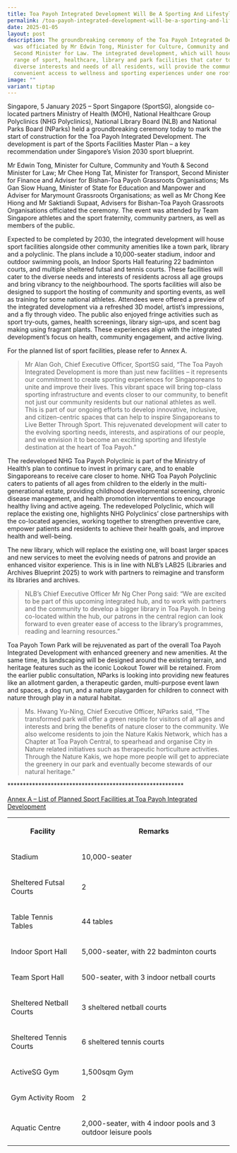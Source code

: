 ```yaml
---
title: Toa Payoh Integrated Development Will Be A Sporting And Lifestyle Destination
permalink: /toa-payoh-integrated-development-will-be-a-sporting-and-lifestyle-destination/
date: 2025-01-05
layout: post
description: The groundbreaking ceremony of the Toa Payoh Integrated Development
  was officiated by Mr Edwin Tong, Minister for Culture, Community and Youth &
  Second Minister for Law. The integrated development, which will house a wide
  range of sport, healthcare, library and park facilities that cater to the
  diverse interests and needs of all residents, will provide the community with
  convenient access to wellness and sporting experiences under one roof
image: ""
variant: tiptap
---
```

<p>Singapore, 5 January 2025 – Sport Singapore (SportSG), alongside co-located
partners Ministry of Health (MOH), National Healthcare Group Polyclinics
(NHG Polyclinics), National Library Board (NLB) and National Parks Board
(NParks) held a groundbreaking ceremony today to mark the start of construction
for the Toa Payoh Integrated Development. The development is part of the
Sports Facilities Master Plan – a key recommendation under Singapore’s
Vision 2030 sport blueprint.</p>
<p>Mr Edwin Tong, Minister for Culture, Community and Youth &amp; Second
Minister for Law; Mr Chee Hong Tat, Minister for Transport, Second Minister
for Finance and Adviser for Bishan-Toa Payoh Grassroots Organisations;
Ms Gan Siow Huang, Minister of State for Education and Manpower and Adviser
for Marymount Grassroots Organisations; as well as Mr Chong Kee Hiong and
Mr Saktiandi Supaat, Advisers for Bishan-Toa Payoh Grassroots Organisations
officiated the ceremony. The event was attended by Team Singapore athletes
and the sport fraternity, community partners, as well as members of the
public.</p>
<p>Expected to be completed by 2030, the integrated development will house
sport facilities alongside other community amenities like a town park,
library and a polyclinic. The plans include a 10,000-seater stadium, indoor
and outdoor swimming pools, an Indoor Sports Hall featuring 22 badminton
courts, and multiple sheltered futsal and tennis courts. These facilities
will cater to the diverse needs and interests of residents across all age
groups and bring vibrancy to the neighbourhood. The sports facilities will
also be designed to support the hosting of community and sporting events,
as well as training for some national athletes. Attendees were offered
a preview of the integrated development via a refreshed 3D model, artist’s
impressions, and a fly through video. The public also enjoyed fringe activities
such as sport try-outs, games, health screenings, library sign-ups, and
scent bag making using fragrant plants. These experiences align with the
integrated development’s focus on health, community engagement, and active
living.</p>
<p>For the planned list of sport facilities, please refer to Annex A.</p>
<blockquote>
<p>Mr Alan Goh, Chief Executive Officer, SportSG said, “The Toa Payoh Integrated
Development is more than just new facilities – it represents our commitment
to create sporting experiences for Singaporeans to unite and improve their
lives. This vibrant space will bring top-class sporting infrastructure
and events closer to our community, to benefit not just our community residents
but our national athletes as well. This is part of our ongoing efforts
to develop innovative, inclusive, and citizen-centric spaces that can help
to inspire Singaporeans to Live Better Through Sport. This rejuvenated
development will cater to the evolving sporting needs, interests, and aspirations
of our people, and we envision it to become an exciting sporting and lifestyle
destination at the heart of Toa Payoh.”</p>
</blockquote>
<p>The redeveloped NHG Toa Payoh Polyclinic is part of the Ministry of Health’s
plan to continue to invest in primary care, and to enable Singaporeans
to receive care closer to home. NHG Toa Payoh Polyclinic caters to patients
of all ages from children to the elderly in the multi-generational estate,
providing childhood developmental screening, chronic disease management,
and health promotion interventions to encourage healthy living and active
ageing. The redeveloped Polyclinic, which will replace the existing one,
highlights NHG Polyclinics’ close partnerships with the co-located agencies,
working together to strengthen preventive care, empower patients and residents
to achieve their health goals, and improve health and well-being.</p>
<p>The new library, which will replace the existing one, will boast larger
spaces and new services to meet the evolving needs of patrons and provide
an enhanced visitor experience. This is in line with NLB’s LAB25 (Libraries
and Archives Blueprint 2025) to work with partners to reimagine and transform
its libraries and archives.</p>
<blockquote>
<p>NLB’s Chief Executive Officer Mr Ng Cher Pong said: “We are excited to
be part of this upcoming integrated hub, and to work with partners and
the community to develop a bigger library in Toa Payoh. In being co-located
within the hub, our patrons in the central region can look forward to even
greater ease of access to the library’s programmes, reading and learning
resources.”</p>
</blockquote>
<p>Toa Payoh Town Park will be rejuvenated as part of the overall Toa Payoh
Integrated Development with enhanced greenery and new amenities. At the
same time, its landscaping will be designed around the existing terrain,
and heritage features such as the iconic Lookout Tower will be retained.
From the earlier public consultation, NParks is looking into providing
new features like an allotment garden, a therapeutic garden, multi-purpose
event lawn and spaces, a dog run, and a nature playgarden for children
to connect with nature through play in a natural habitat.</p>
<blockquote>
<p>Ms. Hwang Yu-Ning, Chief Executive Officer, NParks said, “The transformed
park will offer a green respite for visitors of all ages and interests
and bring the benefits of nature closer to the community. We also welcome
residents to join the Nature Kakis Network, which has a Chapter at Toa
Payoh Central, to spearhead and organise City in Nature related initiatives
such as therapeutic horticulture activities. Through the Nature Kakis,
we hope more people will get to appreciate the greenery in our park and
eventually become stewards of our natural heritage.”</p>
</blockquote>
<p>*********************************************************</p>
<p><u>Annex A – List of Planned Sport Facilities at Toa Payoh Integrated Development</u>
</p>
<table style="minWidth: 50px">
<colgroup>
<col>
<col>
</colgroup>
<tbody>
<tr>
<th rowspan="1" colspan="1">
<p>Facility</p>
</th>
<th rowspan="1" colspan="1">
<p>Remarks</p>
</th>
</tr>
<tr>
<td rowspan="1" colspan="1">
<p>Stadium</p>
</td>
<td rowspan="1" colspan="1">
<p>10,000-seater</p>
</td>
</tr>
<tr>
<td rowspan="1" colspan="1">
<p>Sheltered Futsal Courts</p>
</td>
<td rowspan="1" colspan="1">
<p>2</p>
</td>
</tr>
<tr>
<td rowspan="1" colspan="1">
<p>Table Tennis Tables</p>
</td>
<td rowspan="1" colspan="1">
<p>44 tables</p>
</td>
</tr>
<tr>
<td rowspan="1" colspan="1">
<p>Indoor Sport Hall</p>
</td>
<td rowspan="1" colspan="1">
<p>5,000-seater, with 22 badminton courts</p>
</td>
</tr>
<tr>
<td rowspan="1" colspan="1">
<p>Team Sport Hall</p>
</td>
<td rowspan="1" colspan="1">
<p>500-seater, with 3 indoor netball courts</p>
</td>
</tr>
<tr>
<td rowspan="1" colspan="1">
<p>Sheltered Netball Courts</p>
</td>
<td rowspan="1" colspan="1">
<p>3 sheltered netball courts</p>
</td>
</tr>
<tr>
<td rowspan="1" colspan="1">
<p>Sheltered Tennis Courts</p>
</td>
<td rowspan="1" colspan="1">
<p>6 sheltered tennis courts</p>
</td>
</tr>
<tr>
<td rowspan="1" colspan="1">
<p>ActiveSG Gym</p>
</td>
<td rowspan="1" colspan="1">
<p>1,500sqm Gym</p>
</td>
</tr>
<tr>
<td rowspan="1" colspan="1">
<p>Gym Activity Room</p>
</td>
<td rowspan="1" colspan="1">
<p>2</p>
</td>
</tr>
<tr>
<td rowspan="1" colspan="1">
<p>Aquatic Centre</p>
</td>
<td rowspan="1" colspan="1">
<p>2,000-seater, with 4 indoor pools and 3 outdoor leisure pools</p>
</td>
</tr>
</tbody>
</table>
<p></p>